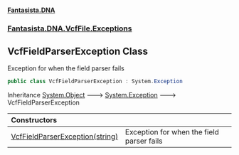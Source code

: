 #### [Fantasista.DNA](index.md 'index')
### [Fantasista.DNA.VcfFile.Exceptions](Fantasista.DNA.VcfFile.Exceptions.md 'Fantasista.DNA.VcfFile.Exceptions')

## VcfFieldParserException Class

Exception for when the field parser fails

```csharp
public class VcfFieldParserException : System.Exception
```

Inheritance [System.Object](https://docs.microsoft.com/en-us/dotnet/api/System.Object 'System.Object') &#129106; [System.Exception](https://docs.microsoft.com/en-us/dotnet/api/System.Exception 'System.Exception') &#129106; VcfFieldParserException

| Constructors | |
| :--- | :--- |
| [VcfFieldParserException(string)](Fantasista.DNA.VcfFile.Exceptions.VcfFieldParserException.VcfFieldParserException(string).md 'Fantasista.DNA.VcfFile.Exceptions.VcfFieldParserException.VcfFieldParserException(string)') | Exception for when the field parser fails |
